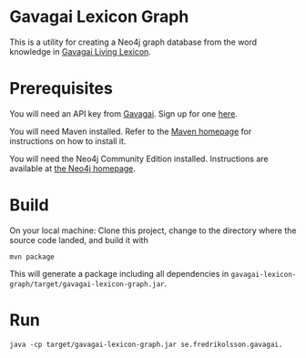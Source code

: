 Gavagai Lexicon Graph
=========================

This is a utility for creating a Neo4j graph database from the word knowledge in [Gavagai Living Lexicon](http://lexicon.gavagai.se/).


# Prerequisites

You will need an API key from [Gavagai](http://gavagai.se). Sign up for one [here](https://developer.gavagai.se/).

You will need Maven installed. Refer to the [Maven homepage](https://maven.apache.org/) for instructions on how to install it.

You will need the Neo4j Community Edition installed. Instructions are available at [the Neo4j homepage](http://neo4j.com/download/).


# Build

On your local machine: Clone this project, change to the directory where the source code landed, and build it with

    mvn package

This will generate a package including all dependencies in `gavagai-lexicon-graph/target/gavagai-lexicon-graph.jar`.

# Run


    java -cp target/gavagai-lexicon-graph.jar se.fredrikolsson.gavagai.

